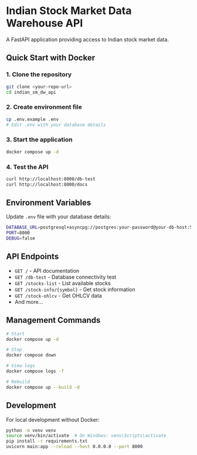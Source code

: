 # Indian Stock Market Data Warehouse API

A FastAPI application providing access to Indian stock market data.

## Quick Start with Docker

### 1. Clone the repository
```bash
git clone <your-repo-url>
cd indian_sm_dw_api
```

### 2. Create environment file
```bash
cp .env.example .env
# Edit .env with your database details
```

### 3. Start the application
```bash
docker compose up -d
```

### 4. Test the API
```bash
curl http://localhost:8000/db-test
curl http://localhost:8000/docs
```

## Environment Variables

Update `.env` file with your database details:

```bash
DATABASE_URL=postgresql+asyncpg://postgres:your-password@your-db-host:5432/indian_sm_dw
PORT=8000
DEBUG=false
```

## API Endpoints

- `GET /` - API documentation
- `GET /db-test` - Database connectivity test
- `GET /stocks-list` - List available stocks
- `GET /stock-info/{symbol}` - Get stock information
- `GET /stock-ohlcv` - Get OHLCV data
- And more...

## Management Commands

```bash
# Start
docker compose up -d

# Stop
docker compose down

# View logs
docker compose logs -f

# Rebuild
docker compose up --build -d
```

## Development

For local development without Docker:

```bash
python -m venv venv
source venv/bin/activate  # On Windows: venv\Scripts\activate
pip install -r requirements.txt
uvicorn main:app --reload --host 0.0.0.0 --port 8000
```
